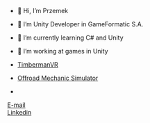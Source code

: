 - 👋 Hi, I’m Przemek

- 👀 I’m Unity Developer in GameFormatic S.A.
- 🌱 I’m currently learning C# and Unity
- 💞️ I’m working at games in Unity 
- [TimbermanVR](https://store.steampowered.com/app/1887260/Timberman_VR/) 
- [Offroad Mechanic Simulator](https://store.steampowered.com/app/1387500/Offroad_Mechanic_Simulator/) 
- 
[E-mail](przemek.warzecha21@gmail.com) <br>
[Linkedin](https://www.linkedin.com/in/przemysław-warzecha-93073a209) <br>
<!---
pwarzecha/pwarzecha is a ✨ special ✨ repository because its `README.md` (this file) appears on your GitHub profile.
You can click the Preview link to take a look at your changes.
--->
